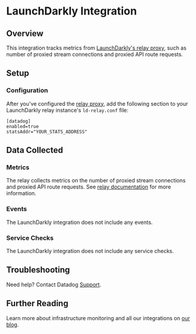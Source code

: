 # LaunchDarkly Integration

## Overview

This integration tracks metrics from [LaunchDarkly's relay proxy][1], such as number of proxied stream connections and proxied API route requests.

## Setup

### Configuration

After you've configured the [relay proxy][2], add the following section to your LaunchDarkly relay instance's `ld-relay.conf` file:

```
[datadog]
enabled=true
statsAddr="YOUR_STATS_ADDRESS"
```

## Data Collected

### Metrics

The relay collects metrics on the number of proxied stream connections and proxied API route requests. See [relay documentation][3] for more information.

### Events

The LaunchDarkly integration does not include any events.

### Service Checks

The LaunchDarkly integration does not include any service checks.

## Troubleshooting

Need help? Contact Datadog [Support][4].

## Further Reading

Learn more about infrastructure monitoring and all our integrations on [our blog][5].

[1]: https://docs.launchdarkly.com/docs/the-relay-proxy
[2]: https://github.com/launchdarkly/ld-relay#quick-setup
[3]: https://github.com/launchdarkly/ld-relay#exporting-metrics-and-traces
[4]: https://docs.datadoghq.com/help
[5]: https://www.datadoghq.com/blog
